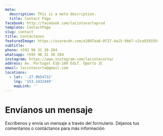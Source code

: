 ```yaml
---
meta:
  description: This is a meta description.
  title: Contact Page
facebook: http://facebook.com/lacintacortaprod
template: ContactPage
slug: contact
title: Contáctanos
featuredImage: https://ucarecdn.com/e2897aa8-0f27-4a15-9bb7-c2ca91933546/Bannercontactanos.jpg
subtitle:
phone: +593 98 31 30 284
whatsapp: +593 98 31 30 284
instagram: https://www.instagram.com/lacintacorta/
address: Av. Portugal E10-109 Edif. Oporto 2C
email: lacintacorta@gmail.com
locations:
  - lat: '-27.9654732'
    lng: '153.2432449'
    mapLink: ''
---
```


# Envíanos un mensaje

Escríbenos y envía un mensaje a través del formulario. Déjanos tus comentarios o contáctanos para más información
